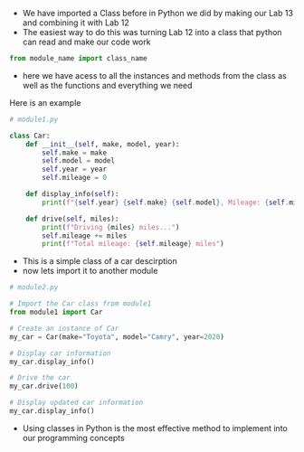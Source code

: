 - We have imported a Class before in Python we did by making our Lab 13 and combining it with Lab 12 
- The easiest way to do this was turning Lab 12 into a class that python can read and make our code work 

```Python
from module_name import class_name
```

-  here we have acess to all the instances and methods from the class as well as the functions and everything we need 

Here is an example 

```Python
# module1.py

class Car:
    def __init__(self, make, model, year):
        self.make = make
        self.model = model
        self.year = year
        self.mileage = 0

    def display_info(self):
        print(f"{self.year} {self.make} {self.model}, Mileage: {self.mileage} miles")

    def drive(self, miles):
        print(f"Driving {miles} miles...")
        self.mileage += miles
        print(f"Total mileage: {self.mileage} miles")

```

- This is a simple class of a car descirption 
- now lets import it to another module 

```Python 
# module2.py

# Import the Car class from module1
from module1 import Car

# Create an instance of Car
my_car = Car(make="Toyota", model="Camry", year=2020)

# Display car information
my_car.display_info()

# Drive the car
my_car.drive(100)

# Display updated car information
my_car.display_info()

```

- Using classes in Python  is the most effective method to implement into our programming concepts